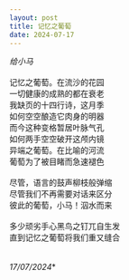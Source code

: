 ```yaml
---
layout: post
title: 记忆之葡萄
date: 2024-07-17
---
```

*给小马*<br>
<br>
记忆之葡萄。在流沙的花园<br>
一切健康的成熟的都在衰老<br>
我缺页的十四行诗，这月季<br>
如何空空酿造它肉身的明器<br>
而今这种变格暂居叶脉气孔<br>
如何两手空空破开这颅内镜<br>
异端之葡萄。在比喻的河流<br>
葡萄为了被目睹而急速褪色<br>
<br>
尽管，语言的鼓声柳枝般弹缩<br>
尽管我们不再需要对话来区分<br>
彼此的葡萄，小马！泅水而来<br>
<br>
多少顽劣手心黑鸟之钉兀自生发<br>
直到记忆之葡萄将我们重又缝合<br>
<br>
<br>
*17/07/2024**
